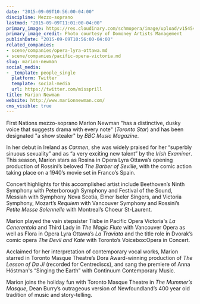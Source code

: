 ```yaml
---
date: "2015-09-09T10:56:00-04:00"
discipline: Mezzo-soprano
lastmod: "2015-09-09T11:01:00-04:00"
primary_image: https://res.cloudinary.com/schmopera/image/upload/v1545409169/media/webhook-uploads/1441810858708/marion_newman_headshot_2015_4x6_coSquare.jpg.jpg
primary_image_credit: Photo courtesy of Domoney Artists Management
publishDate: "2015-09-09T10:56:00-04:00"
related_companies:
- scene/companies/opera-lyra-ottawa.md
- scene/companies/pacific-opera-victoria.md
slug: marion-newman
social_media:
- _template: people_single
  platform: Twitter
  template: social-media
  url: https://twitter.com/missprill
title: Marion Newman
website: http://www.marionnewman.com/
cms_visible: true
---
```


First Nations mezzo-soprano Marion Newman "has a distinctive, dusky voice that suggests drama with every note" (*Toronto Star*) and has been designated "a show stealer" by *BBC Music Magazine*. 

In her debut in Ireland as *Carmen*, she was widely praised for her “superbly sinuous sexuality” and as “a very exciting new talent” by the *Irish Examiner*. This season, Marion stars as Rosina in Opera Lyra Ottawa’s opening production of Rossini’s beloved *The Barber of Seville*, with the comic action taking place on a 1940’s movie set in Franco’s Spain.

Concert highlights for this accomplished artist include Beethoven’s Ninth Symphony with Peterborough Symphony and
Festival of the Sound, Messiah with Symphony Nova Scotia, Elmer Iseler Singers, and Victoria Symphony, Mozart’s *Requiem* with Vancouver Symphony and Rossini’s *Petite Messe Solennelle* with Montreal’s Choeur St-Laurent.

Marion played the vain stepsister Tisbe in Pacific Opera Victoria's *La Cenerentola* and Third Lady in *The Magic Flute* with Vancouver Opera as well as Flora in Opera Lyra Ottawa’s *La Traviata* and the title role in Dvorak’s comic opera *The Devil
and Kate* with Toronto’s Voicebox:Opera in Concert.

Acclaimed for her interpretation of contemporary vocal works, Marion starred in Toronto Masque Theatre’s Dora Award-winning production of *The Lesson of Da Ji* (recorded for Centrediscs), and sang the premiere of Anna Höstman's “Singing the Earth” with Continuum Contemporary Music.

Marion joins the holiday fun with Toronto Masque Theatre in *The Mummer’s Masque*, Dean Burry’s outrageous version of Newfoundland’s 400 year old tradition of music and story-telling.
